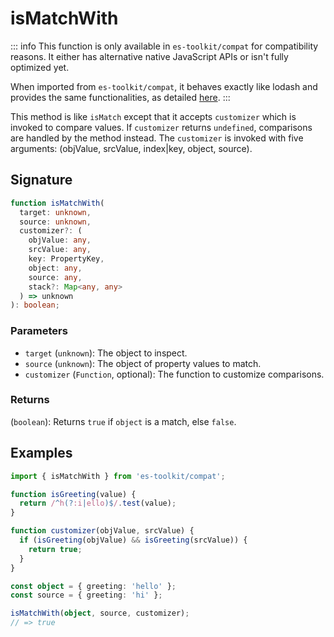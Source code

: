 # isMatchWith

::: info
This function is only available in `es-toolkit/compat` for compatibility reasons. It either has alternative native JavaScript APIs or isn't fully optimized yet.

When imported from `es-toolkit/compat`, it behaves exactly like lodash and provides the same functionalities, as detailed [here](../../../compatibility.md).
:::

This method is like `isMatch` except that it accepts `customizer` which is invoked to compare values. If `customizer` returns `undefined`, comparisons are handled by the method instead. The `customizer` is invoked with five arguments: (objValue, srcValue, index|key, object, source).

## Signature

```typescript
function isMatchWith(
  target: unknown,
  source: unknown,
  customizer?: (
    objValue: any,
    srcValue: any,
    key: PropertyKey,
    object: any,
    source: any,
    stack?: Map<any, any>
  ) => unknown
): boolean;
```

### Parameters

- `target` (`unknown`): The object to inspect.
- `source` (`unknown`): The object of property values to match.
- `customizer` (`Function`, optional): The function to customize comparisons.

### Returns

(`boolean`): Returns `true` if `object` is a match, else `false`.

## Examples

```typescript
import { isMatchWith } from 'es-toolkit/compat';

function isGreeting(value) {
  return /^h(?:i|ello)$/.test(value);
}

function customizer(objValue, srcValue) {
  if (isGreeting(objValue) && isGreeting(srcValue)) {
    return true;
  }
}

const object = { greeting: 'hello' };
const source = { greeting: 'hi' };

isMatchWith(object, source, customizer);
// => true
```
